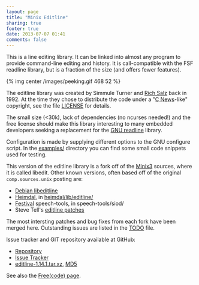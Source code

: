 ```yaml
---
layout: page
title: "Minix Editline"
sharing: true
footer: true
date: 2013-07-07 01:41
comments: false
---
```


This is a line editing library.  It can be linked into almost any
program to provide command-line editing and history.  It is
call-compatible with the FSF readline library, but is a fraction of
the size (and offers fewer features).

{% img center /images/peeking.gif 468 52 %}

The editline library was created by Simmule Turner and
[Rich Salz](http://en.wikipedia.org/wiki/Rich_Salz) back in 1992.  At
the time they chose to distribute the code under a
"[C News](http://en.wikipedia.org/wiki/C_News)-like"
copyright, see the file
[LICENSE](https://github.com/troglobit/editline/blob/master/LICENSE)
for details.

The small size (<30k), lack of dependencies (no ncurses needed!) and
the free license should make this library interesting to many embedded
developers seeking a replacement for the
[GNU readline](http://directory.fsf.org/project/readline/) library.

Configuration is made by supplying different options to the GNU
configure script.  In the
[examples/](https://github.com/troglobit/editline/tree/master/examples)
directory you can find some small code snippets used for testing.

This version of the editline library is a fork off of the
[Minix3](http://www.minix3.org/) sources, where it is called
libedit. Other known versions, often based off of the original
`comp.sources.unix` posting are:

* [Debian libeditline](http://packages.qa.debian.org/e/editline.html)
* [Heimdal](http://www.h5l.org/), in
  [heimdal/lib/editline/](http://github.com/heimdal/heimdal/tree/master/lib/editline/)
* [Festival](http://festvox.org/festival/) speech-tools, in
  speech-tools/siod/
* Steve Tell's [editline patches](http://www.cs.unc.edu/~tell/dist.html)

The most intersting patches and bug fixes from each fork have been
merged here.  Outstanding issues are listed in the
[TODO](https://github.com/troglobit/editline/blob/master/TODO) file.

Issue tracker and GIT repository available at GitHub:

   * [Repository](http://github.com/troglobit/editline)
   * [Issue Tracker](http://github.com/troglobit/editline/issues)
   * [editline-1.14.1.tar.xz](ftp://troglobit.com/editline/editline-1.14.1.tar.xz),
     [MD5](ftp://troglobit.com/editline/editline-1.14.1.tar.xz.md5)

See also the [Free(code) page](http://freecode.com/projects/minix-editline).



